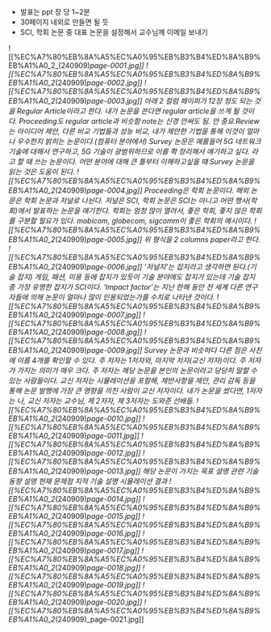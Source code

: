   
- 발표는 ppt 장 당 1~2분
- 30페이지 내외로 만들면 될 듯
- SCI, 학회 논문 중 대표 논문을 설정해서 교수님께 이메일 보내기
  
![[%EC%A7%80%EB%8A%A5%EC%A0%95%EB%B3%B4%ED%8A%B9%EB%A1%A0_2_(240909)_page-0001.jpg]]
![[%EC%A7%80%EB%8A%A5%EC%A0%95%EB%B3%B4%ED%8A%B9%EB%A1%A0_2_(240909)_page-0002.jpg]]
![[%EC%A7%80%EB%8A%A5%EC%A0%95%EB%B3%B4%ED%8A%B9%EB%A1%A0_2_(240909)_page-0003.jpg]]
아래 2 컬럼 페이퍼가 12장 정도 되는 것을 Regular Article이라고 한다.
내가 논문을 쓴다면 regular article을 쓰게 될 것이다.
Proceeding도 regular article과 비슷함
note는 신경 안써도 됨. 안 중요
Review는 아이디어 제안, 다른 비교 기법들과 성능 비교, 내가 제안한 기법을 통해 이것이 얼마나 우수한지 밝히는 논문이다.(컴퓨터 분야에서)
Survey 논문은 예를들어 5G 네트워크 기술에 대해서 연구하고, 5G 기술이 광범위하므로 이를 쫙 정리해서 얘기하고 싶다. 라고 할 때 쓰는 논문이다.
어떤 분야에 대해 큰 틀부터 이해하고싶을 떄 Survey 논문을 읽는 것은 도움이 된다.
![[%EC%A7%80%EB%8A%A5%EC%A0%95%EB%B3%B4%ED%8A%B9%EB%A1%A0_2_(240909)_page-0004.jpg]]
Proceeding은 학회 논문이다.
해외 논문은 학회 논문과 저널로 나뉜다.
저널은 SCI, 학회 논문은 SCI는 아니고 어떤 행사(학회)에서 발표하는 논문을 얘기한다.
학회는 엄청 많이 열려서, 좋은 학회, 좋지 않은 학회를 구분할 필요가 있다.
mobicom, globecom, sigcomm이 좋은 학회의 예시이다.
![[%EC%A7%80%EB%8A%A5%EC%A0%95%EB%B3%B4%ED%8A%B9%EB%A1%A0_2_(240909)_page-0005.jpg]]
위 형식을 2 columns paper라고 한다.
![[%EC%A7%80%EB%8A%A5%EC%A0%95%EB%B3%B4%ED%8A%B9%EB%A1%A0_2_(240909)_page-0006.jpg]]
‘저널지’는 잡지라고 생각하면 된다.(기술 잡지)
게임, 패션, 미용 등에 잡지가 있듯이 기술 분야에도 잡지가 있는데 기술 잡지 중 가장 유명한 잡지가 SCI이다.
‘Impact factor’는 지난 한해 동안 전 세계 다른 연구자들에 의해 논문이 얼마나 많이 인용되었는가를 수치로 나타낸 것이다.
![[%EC%A7%80%EB%8A%A5%EC%A0%95%EB%B3%B4%ED%8A%B9%EB%A1%A0_2_(240909)_page-0007.jpg]]
![[%EC%A7%80%EB%8A%A5%EC%A0%95%EB%B3%B4%ED%8A%B9%EB%A1%A0_2_(240909)_page-0008.jpg]]
![[%EC%A7%80%EB%8A%A5%EC%A0%95%EB%B3%B4%ED%8A%B9%EB%A1%A0_2_(240909)_page-0009.jpg]]
Survey 논문과 비슷하다
다른 점은 사진에 이름 4개를 확인할 수 있다.
주 저자는 1저자와, 마지막 저자(교신 저자)이다.
주 저자가 가지는 의미가 매우 크다.
주 저자는 해당 논문을 본인의 논문이라고 당당히 말할 수 있는 사람들이다.
교신 저자는 시뮬레이션을 포함해, 제반사항을 제안, 관리 감독 등을 통해 논문 발행에 가장 큰 영향을 끼친 사람이 교신 저자이다.
내가 논문을 썼다면, 1저자는 나, 교신 저자는 교수님, 제 2저자, 제 3저자는 도와준 선배들.
![[%EC%A7%80%EB%8A%A5%EC%A0%95%EB%B3%B4%ED%8A%B9%EB%A1%A0_2_(240909)_page-0010.jpg]]
![[%EC%A7%80%EB%8A%A5%EC%A0%95%EB%B3%B4%ED%8A%B9%EB%A1%A0_2_(240909)_page-0011.jpg]]
![[%EC%A7%80%EB%8A%A5%EC%A0%95%EB%B3%B4%ED%8A%B9%EB%A1%A0_2_(240909)_page-0012.jpg]]
![[%EC%A7%80%EB%8A%A5%EC%A0%95%EB%B3%B4%ED%8A%B9%EB%A1%A0_2_(240909)_page-0013.jpg]]
해당 논문이 가지는 목표 설명
관련 기술 동향 설명
현재 문제점 지적
기술 설명
시뮬레이션
결과
![[%EC%A7%80%EB%8A%A5%EC%A0%95%EB%B3%B4%ED%8A%B9%EB%A1%A0_2_(240909)_page-0014.jpg]]
![[%EC%A7%80%EB%8A%A5%EC%A0%95%EB%B3%B4%ED%8A%B9%EB%A1%A0_2_(240909)_page-0015.jpg]]
![[%EC%A7%80%EB%8A%A5%EC%A0%95%EB%B3%B4%ED%8A%B9%EB%A1%A0_2_(240909)_page-0016.jpg]]
![[%EC%A7%80%EB%8A%A5%EC%A0%95%EB%B3%B4%ED%8A%B9%EB%A1%A0_2_(240909)_page-0017.jpg]]
![[%EC%A7%80%EB%8A%A5%EC%A0%95%EB%B3%B4%ED%8A%B9%EB%A1%A0_2_(240909)_page-0018.jpg]]
![[%EC%A7%80%EB%8A%A5%EC%A0%95%EB%B3%B4%ED%8A%B9%EB%A1%A0_2_(240909)_page-0019.jpg]]
![[%EC%A7%80%EB%8A%A5%EC%A0%95%EB%B3%B4%ED%8A%B9%EB%A1%A0_2_(240909)_page-0020.jpg]]
![[%EC%A7%80%EB%8A%A5%EC%A0%95%EB%B3%B4%ED%8A%B9%EB%A1%A0_2_(240909)_page-0021.jpg]]
